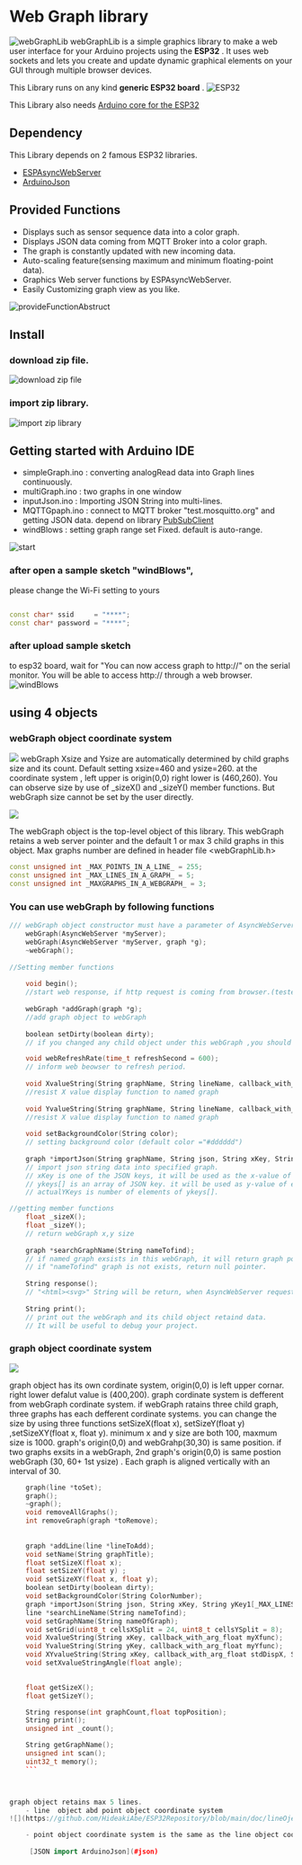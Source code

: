 # Web Graph library
![webGraphLib](https://github.com/HideakiAbe/ESP32Repository/blob/main/doc/sampleGraph.png)
webGraphLib is a simple graphics library to make a web user interface for your Arduino projects using the **ESP32** . It uses web sockets and lets you create and update dynamic graphical elements on your GUI through multiple browser devices.

This Library runs on any kind  **generic ESP32 board** .
![ESP32](https://github.com/HideakiAbe/ESP32Repository/blob/main/doc/ESP32.jpg) 

This Library also needs [Arduino core for the ESP32](https://github.com/espressif/arduino-esp32#installation-instructions)
##  Dependency
This Library depends on 2 famous ESP32 libraries.
- [ESPAsyncWebServer](https://github.com/me-no-dev/ESPAsyncWebServer)
- [ArduinoJson](https://github.com/bblanchon/ArduinoJson)

##  Provided Functions
- Displays such as sensor sequence data into a color graph.
- Displays JSON data coming from MQTT Broker into a color graph.
- The graph is constantly updated with new incoming data.
- Auto-scaling feature(sensing maximum and minimum floating-point data).
- Graphics Web server functions by ESPAsyncWebServer.
- Easily Customizing graph view as you like.

![provideFunctionAbstruct](https://github.com/HideakiAbe/ESP32Repository/blob/main/doc/provideFunctionAbstruct.png)

##  Install 

### download zip file.

![download zip file](https://github.com/HideakiAbe/ESP32Repository/blob/main/doc/zipDwonload.png)


### import zip library.

![import zip library](https://github.com/HideakiAbe/ESP32Repository/blob/main/doc/EzipLibimport.png)



## Getting started with Arduino IDE 
- simpleGraph.ino  :  converting analogRead data into Graph lines continuously. 
- multiGraph.ino   :  two graphs in one window 
- inputJson.ino    :  Importing JSON String into multi-lines.
- MQTTGpaph.ino     :  connect to MQTT broker "test.mosquitto.org" and getting JSON data. depend on library [PubSubClient](https://github.com/knolleary/pubsubclient)
- windBlows     :  setting graph range set Fixed.  default is auto-range.


![start](https://github.com/HideakiAbe/ESP32Repository/blob/main/doc/Startsample.png)

### after open a sample sketch "windBlows",
please change the Wi-Fi setting to yours

```cpp

const char* ssid     = "****";
const char* password = "****";
```

### after upload sample sketch
to esp32 board, wait for "You can now access graph to http://<ipaddress>" on the serial monitor. You will be able to access http://<ipaddress> through a web browser.
![windBlows](https://github.com/HideakiAbe/ESP32Repository/blob/main/doc/tornadopng.png)

## using 4 objects
### webGraph object coordinate system
    
![](https://github.com/HideakiAbe/ESP32Repository/blob/main/doc/webGraphOject.png)
webGraph Xsize and Ysize are automatically determined by child graphs size and its count. Default setting xsize=460 and ysize=260. at the coordinate system , left upper is origin(0,0) right lower is (460,260). You can observe size by use of _sizeX() and _sizeY() member functions. But webGraph size cannot be set by the user directly.


![](https://github.com/HideakiAbe/ESP32Repository/blob/main/doc/objectLevel.png)

The webGraph object is the top-level object of this library. This webGraph retains a web server pointer and the default 1 or max 3 child graphs in this object. Max graphs number are defined in header file <webGraphLib.h>


```cpp
const unsigned int _MAX_POINTS_IN_A_LINE_ = 255;
const unsigned int _MAX_LINES_IN_A_GRAPH_ = 5;
const unsigned int _MAXGRAPHS_IN_A_WEBGRAPH_ = 3;

```

### You can use webGraph by following  functions
```cpp
/// webGraph object constructor must have a parameter of AsyncWebServer pointer.
    webGraph(AsyncWebServer *myServer);
    webGraph(AsyncWebServer *myServer, graph *g);
    ~webGraph();
    
//Setting member functions    
    
    void begin();  
    //start web response, if http request is coming from browser.(tested chrome  86.0.4240.111)
    
    webGraph *addGraph(graph *g);      
    //add graph object to webGraph
    
    boolean setDirty(boolean dirty);   
    // if you changed any child object under this webGraph ,you should set true value.

    void webRefreshRate(time_t refreshSecond = 600); 
    // inform web beowser to refresh period.
    
    void XvalueString(String graphName, String lineName, callback_with_arg_float myXfunc); 
    //resist X value display function to named graph
    
    void YvalueString(String graphName, String lineName, callback_with_arg_float myYfunc);
    //resist X value display function to named graph
    
    void setBackgroundColor(String color);
    // setting background color (default color ="#dddddd")
    
    graph *importJson(String graphName, String json, String xKey, String yKey1[_MAX_LINES_IN_A_GRAPH_], uint8_t actualYKeys);
    // import json string data into specified graph.
    // xKey is one of the JSON keys, it will be used as the x-value of each point.
    // ykeys[] is an array of JSON key. it will be used as y-value of each point.
    // actualYKeys is number of elements of ykeys[]. 

//getting member functions
    float _sizeX();
    float _sizeY();
    // return webGraph x,y size
    
    graph *searchGraphName(String nameTofind);
    // if named graph exsists in this webGraph, it will return graph pointer
    // if "nameTofind" graph is not exists, return null pointer.
    
    String response();
    // "<html><svg>" String will be return, when AsyncWebServer requests the response.
    
    String print();
    // print out the webGraph and its child object retaind data.
    // It will be useful to debug your project.

```
### graph object coordinate system

![](https://github.com/HideakiAbe/ESP32Repository/blob/main/doc/graphOject.png)

graph object has its own cordinate system, origin(0,0) is left upper cornar. right lower defalut value is (400,200).
graph cordinate system is defferent from webGraph cordinate system.
if webGraph ratains three child graph, three graphs has each defferent cordinate systems.
you can change the size by using three functions setSizeX(float x), setSizeY(float y) ,setSizeXY(float x, float y).
minimum  x and y size are both 100, maxmum size is 1000.
graph's origin(0,0) and  webGrahp(30,30) is same position.
if two graphs exsits in a webGraph, 2nd graph's origin(0,0) is  same postion webGraph (30, 60+ 1st ysize) .
Each graph is aligned vertically with an interval of 30.
```cpp
    graph(line *toSet);
    graph();
    ~graph();
    void removeAllGraphs();
    int removeGraph(graph *toRemove);
    
    
    graph *addLine(line *lineToAdd);
    void setName(String graphTitle);
    float setSizeX(float x);
    float setSizeY(float y) ;
    void setSizeXY(float x, float y);
    boolean setDirty(boolean dirty);
    void setBackgroundColor(String ColorNumber);
    graph *importJson(String json, String xKey, String yKey1[_MAX_LINES_IN_A_GRAPH_], uint8_t actualKeys);
    line *searchLineName(String nameTofind);
    void setGraphName(String nameOfGraph);
    void setGrid(uint8_t cellsXSplit = 24, uint8_t cellsYSplit = 8);
    void XvalueString(String xKey, callback_with_arg_float myXfunc);
    void YvalueString(String yKey, callback_with_arg_float myYfunc);
    void XYvalueString(String xKey, callback_with_arg_float stdDispX, String yKeys, callback_with_arg_float stdDispTmp);
    void setXvalueStringAngle(float angle);

    
    float getSizeX();
    float getSizeY();

    String response(int graphCount,float topPosition);
    String print();
    unsigned int _count();

    String getGraphName();
    unsigned int scan();
    uint32_t memory();
    ```



graph object retains max 5 lines. 
    - line  object abd point object coordinate system
![](https://github.com/HideakiAbe/ESP32Repository/blob/main/doc/lineOject.png)

    - point object coordinate system is the same as the line object coordinate system
    
     [JSON import ArduinoJson](#json)

